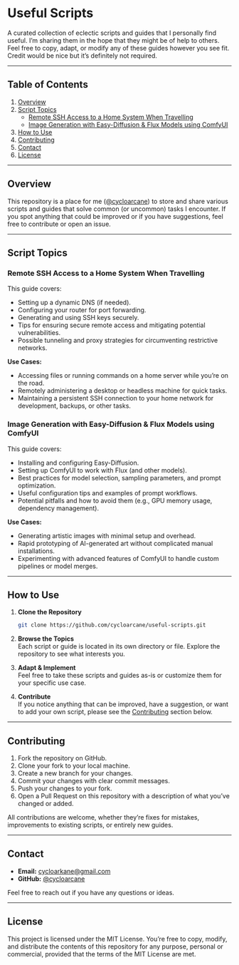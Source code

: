 # Useful Scripts

A curated collection of eclectic scripts and guides that I personally find useful. I’m sharing them in the hope that they might be of help to others. Feel free to copy, adapt, or modify any of these guides however you see fit. Credit would be nice but it’s definitely not required.

---

## Table of Contents

1. [Overview](#overview)
2. [Script Topics](#script-topics)
   - [Remote SSH Access to a Home System When Travelling](#remote-ssh-access-to-a-home-system-when-travelling)
   - [Image Generation with Easy-Diffusion & Flux Models using ComfyUI](#image-generation-with-easy-diffusion--flux-models-using-comfyui)
3. [How to Use](#how-to-use)
4. [Contributing](#contributing)
5. [Contact](#contact)
6. [License](#license)

---

## Overview

This repository is a place for me ([@cycloarcane](https://github.com/cycloarcane)) to store and share various scripts and guides that solve common (or uncommon) tasks I encounter. If you spot anything that could be improved or if you have suggestions, feel free to contribute or open an issue.

---

## Script Topics

### Remote SSH Access to a Home System When Travelling

This guide covers:

- Setting up a dynamic DNS (if needed).
- Configuring your router for port forwarding.
- Generating and using SSH keys securely.
- Tips for ensuring secure remote access and mitigating potential vulnerabilities.
- Possible tunneling and proxy strategies for circumventing restrictive networks.

**Use Cases:**

- Accessing files or running commands on a home server while you’re on the road.
- Remotely administering a desktop or headless machine for quick tasks.
- Maintaining a persistent SSH connection to your home network for development, backups, or other tasks.

### Image Generation with Easy-Diffusion & Flux Models using ComfyUI

This guide covers:

- Installing and configuring Easy-Diffusion.
- Setting up ComfyUI to work with Flux (and other models).
- Best practices for model selection, sampling parameters, and prompt optimization.
- Useful configuration tips and examples of prompt workflows.
- Potential pitfalls and how to avoid them (e.g., GPU memory usage, dependency management).

**Use Cases:**

- Generating artistic images with minimal setup and overhead.
- Rapid prototyping of AI-generated art without complicated manual installations.
- Experimenting with advanced features of ComfyUI to handle custom pipelines or model merges.

---

## How to Use

1. **Clone the Repository**  
   ```bash
   git clone https://github.com/cycloarcane/useful-scripts.git
   ```

2. **Browse the Topics**  
   Each script or guide is located in its own directory or file. Explore the repository to see what interests you.

3. **Adapt & Implement**  
   Feel free to take these scripts and guides as-is or customize them for your specific use case.

4. **Contribute**  
   If you notice anything that can be improved, have a suggestion, or want to add your own script, please see the [Contributing](#contributing) section below.

---

## Contributing

1. Fork the repository on GitHub.
2. Clone your fork to your local machine.
3. Create a new branch for your changes.
4. Commit your changes with clear commit messages.
5. Push your changes to your fork.
6. Open a Pull Request on this repository with a description of what you’ve changed or added.

All contributions are welcome, whether they’re fixes for mistakes, improvements to existing scripts, or entirely new guides.

---

## Contact

- **Email:** cycloarkane@gmail.com  
- **GitHub:** [@cycloarcane](https://github.com/cycloarcane)

Feel free to reach out if you have any questions or ideas.

---

## License

This project is licensed under the MIT License. You’re free to copy, modify, and distribute the contents of this repository for any purpose, personal or commercial, provided that the terms of the MIT License are met.

